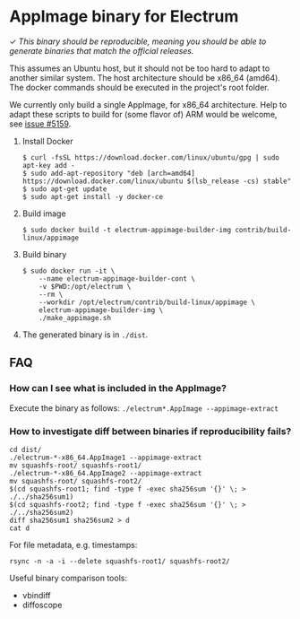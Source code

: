AppImage binary for Electrum
============================

✓ _This binary should be reproducible, meaning you should be able to generate
   binaries that match the official releases._

This assumes an Ubuntu host, but it should not be too hard to adapt to another
similar system. The host architecture should be x86_64 (amd64).
The docker commands should be executed in the project's root folder.

We currently only build a single AppImage, for x86_64 architecture.
Help to adapt these scripts to build for (some flavor of) ARM would be welcome,
see [issue #5159](https://github.com/spesmilo/electrum/issues/5159).


1. Install Docker

    ```
    $ curl -fsSL https://download.docker.com/linux/ubuntu/gpg | sudo apt-key add -
    $ sudo add-apt-repository "deb [arch=amd64] https://download.docker.com/linux/ubuntu $(lsb_release -cs) stable"
    $ sudo apt-get update
    $ sudo apt-get install -y docker-ce
    ```

2. Build image

    ```
    $ sudo docker build -t electrum-appimage-builder-img contrib/build-linux/appimage
    ```

3. Build binary

    ```
    $ sudo docker run -it \
        --name electrum-appimage-builder-cont \
        -v $PWD:/opt/electrum \
        --rm \
        --workdir /opt/electrum/contrib/build-linux/appimage \
        electrum-appimage-builder-img \
        ./make_appimage.sh
    ```

4. The generated binary is in `./dist`.


## FAQ

### How can I see what is included in the AppImage?
Execute the binary as follows: `./electrum*.AppImage --appimage-extract`

### How to investigate diff between binaries if reproducibility fails?
```
cd dist/
./electrum-*-x86_64.AppImage1 --appimage-extract
mv squashfs-root/ squashfs-root1/
./electrum-*-x86_64.AppImage2 --appimage-extract
mv squashfs-root/ squashfs-root2/
$(cd squashfs-root1; find -type f -exec sha256sum '{}' \; > ./../sha256sum1)
$(cd squashfs-root2; find -type f -exec sha256sum '{}' \; > ./../sha256sum2)
diff sha256sum1 sha256sum2 > d
cat d
```

For file metadata, e.g. timestamps:
```
rsync -n -a -i --delete squashfs-root1/ squashfs-root2/
```

Useful binary comparison tools:
- vbindiff
- diffoscope
